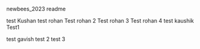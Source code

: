 newbees_2023 readme

test Kushan
test rohan 
Test rohan 2
Test rohan 3
Test rohan 4 
test kaushik
Test1 

test gavish
test 2
test 3
